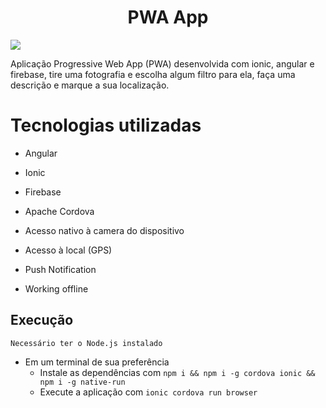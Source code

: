 <h1 align="center">PWA App</h1>
<p align-"center">
  <img src="https://i.imgur.com/7nVoGco.jpg" />
</p>

Aplicação Progressive Web App (PWA) desenvolvida com ionic, angular e firebase, tire uma fotografia e escolha algum filtro para ela, faça uma descrição e marque a sua localização.

# Tecnologias utilizadas

- Angular
- Ionic
- Firebase
- Apache Cordova

- Acesso nativo à camera do dispositivo
- Acesso à local (GPS)
- Push Notification
- Working offline

## Execução

    Necessário ter o Node.js instalado

- Em um terminal de sua preferência
  - Instale as dependências com `npm i && npm i -g cordova ionic && npm i -g native-run`
  - Execute a aplicação com `ionic cordova run browser`
